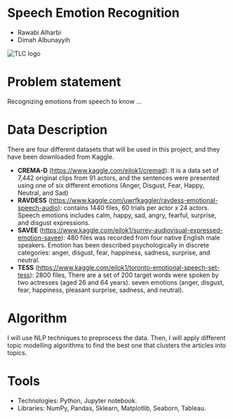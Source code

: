 # Speech Emotion Recognition
* Rawabi Alharbi
* Dimah Albunayyih

![TLC logo](https://cdn.dribbble.com/users/69182/screenshots/4793955/feedback_reactions__by__amiri.gif)

# Problem statement
Recognizing emotions from speech to know ...

# Data Description
There are four different datasets that will be used in this project, and they have been downloaded from Kaggle.
* **CREMA-D** (https://www.kaggle.com/ejlok1/cremad): It is a data set of 7,442 original clips from 91 actors, and the sentences were presented using one of six different emotions (Anger, Disgust, Fear, Happy, Neutral, and Sad)
* **RAVDESS** (https://www.kaggle.com/uwrfkaggler/ravdess-emotional-speech-audio): contains 1440 files, 60 trials per actor x 24 actors. Speech emotions includes calm, happy, sad, angry, fearful, surprise, and disgust expressions. 
* **SAVEE** (https://www.kaggle.com/ejlok1/surrey-audiovisual-expressed-emotion-savee): 480 files was recorded from four native English male speakers. Emotion has been described psychologically in discrete categories: anger, disgust, fear, happiness, sadness, surprise, and neutral.
* **TESS** (https://www.kaggle.com/ejlok1/toronto-emotional-speech-set-tess): 2800 files, There are a set of 200 target words were spoken by two actresses (aged 26 and 64 years). seven emotions (anger, disgust, fear, happiness, pleasant surprise, sadness, and neutral).

# Algorithm
I will use NLP techniques to preprocess the data. Then, I will apply different topic modelling algorithms to find the best one that clusters the articles into topics.

# Tools
* Technologies: Python, Jupyter notebook.
* Libraries: NumPy, Pandas, Sklearn, Matplotlib, Seaborn, Tableau.
